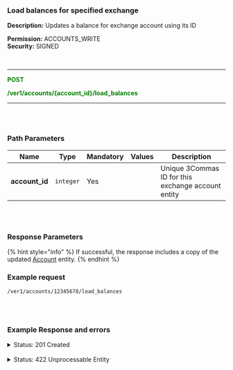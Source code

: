 ### Load balances for specified exchange<br>

**Description:** Updates a balance for exchange account using its ID<br>

**Permission:** ACCOUNTS_WRITE<br>
**Security:** SIGNED<br>

<br>

----------

<mark style="color:green;background-color:white" > **POST**

<mark style="color:green;background-color:white" > **/ver1/accounts/{account_id}/load_balances**

----------
<br>
<br>

### Path Parameters<br>

| Name | Type |	Mandatory |	Values	| Description|
|------|------|-----------|-----------------|------------|
|**account_id**  | `integer` | Yes |  | Unique 3Commas ID for this exchange account entity |

<br>
<br>

### Response Parameters<br>

{% hint style="info" %}
If successful, the response includes a copy of the updated [Account](./README.md) entity.
{% endhint %}

### Example request<br>

```
/ver1/accounts/12345678/load_balances
```
<br>
<br>

### Example Response and errors<br>

<details>
<summary>Status: 201 Created</summary><br>

```json
{
    "id": 12345678,
    "auto_balance_period": 12,
    "auto_balance_portfolio_id": null,
    "auto_balance_currency_change_limit": null,
    "autobalance_enabled": false,
    "hedge_mode_available": false,
    "hedge_mode_enabled": false,
    "is_locked": false,
    "smart_trading_supported": true,
    "smart_selling_supported": true,
    "available_for_trading": {},
    "stats_supported": true,
    "trading_supported": true,
    "market_buy_supported": true,
    "market_sell_supported": true,
    "conditional_buy_supported": true,
    "bots_allowed": true,
    "bots_ttp_allowed": true,
    "bots_tsl_allowed": true,
    "gordon_bots_available": true,
    "multi_bots_allowed": true,
    "created_at": "2023-06-19T16:50:57.303Z",
    "updated_at": "2023-06-19T17:16:29.008Z",
    "last_auto_balance": null,
    "fast_convert_available": true,
    "grid_bots_allowed": true,
    "api_key_invalid": false,
    "market_icon": "https://3commas.io/img/exchanges/binance.png",
    "deposit_enabled": true,
    "include_in_summary": true,
    "supported_market_types": [
        "spot"
    ],
    "primary_display_currency_profit_percentage": {
        "currency": "USD",
        "amount": "9.21"
    },
    "primary_display_currency_profit": {
        "currency": "USD",
        "amount": "2.631561723423248885262841890509448379906959328"
    },
    "day_profit_primary_display_currency_percentage": {
        "currency": "USD",
        "amount": "-2.1226"
    },
    "day_profit_primary_display_currency": {
        "currency": "USD",
        "amount": "-0.6768638169586133911173202842590701388480615227093"
    },
    "primary_display_currency_amount": {
        "currency": "USD",
        "amount": "31.210986753244348885262841890509448379906959328"
    },
    "total_primary_display_currency_profit": {
        "currency": "USD",
        "amount": 7.210986753244349
    },
    "available_include_in_summary": true,
    "api_key": "yzNYzv8a0VEBwsrhc3MDpHZ7XMqa1vJqSqHzpfjjKpdFF9SbQsVQKRl3hKNyZU45",
    "name": "My Binance US",
    "auto_balance_method": null,
    "auto_balance_error": null,
    "customer_id": null,
    "subaccount_name": null,
    "lock_reason": null,
    "btc_amount": "0.00048979846479077665182507861307944101622368",
    "usd_amount": "31.210986753244348885262841890509448379906959328",
    "day_profit_btc": "-0.000003149786432365067713059300253892317108212763457088",
    "day_profit_usd": "-0.6768638169586133911173202842590701388480615227093",
    "day_profit_btc_percentage": "-0.64",
    "day_profit_usd_percentage": "-2.12",
    "btc_profit": "0.00000694712754069765182507861307944101622368",
    "usd_profit": "2.631561723423248885262841890509448379906959328",
    "usd_profit_percentage": "9.21",
    "btc_profit_percentage": "1.44",
    "total_btc_profit": "-0.00033874027595461834",
    "total_usd_profit": "7.210986753244349",
    "pretty_display_type": "BinanceUs",
    "exchange_name": "Binance US Spot",
    "market_code": "binance_us",
    "api_keys_state": "ok"
}
```
</details><br>
<details>
<summary>Status: 422 Unprocessable Entity</summary><br>
```json
{
    "error_description": "API keys are no longer valid or incorrect.",
    "error": "invalid_api_key"
}
```
</details>